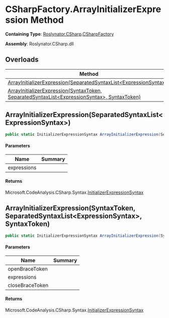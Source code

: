 # CSharpFactory\.ArrayInitializerExpression Method

**Containing Type**: [Roslynator.CSharp](../../README.md)\.[CSharpFactory](../README.md)

**Assembly**: Roslynator\.CSharp\.dll

## Overloads

| Method | Summary |
| ------ | ------- |
| [ArrayInitializerExpression(SeparatedSyntaxList\<ExpressionSyntax>)](#Roslynator_CSharp_CSharpFactory_ArrayInitializerExpression_Microsoft_CodeAnalysis_SeparatedSyntaxList_Microsoft_CodeAnalysis_CSharp_Syntax_ExpressionSyntax__) | |
| [ArrayInitializerExpression(SyntaxToken, SeparatedSyntaxList\<ExpressionSyntax>, SyntaxToken)](#Roslynator_CSharp_CSharpFactory_ArrayInitializerExpression_Microsoft_CodeAnalysis_SyntaxToken_Microsoft_CodeAnalysis_SeparatedSyntaxList_Microsoft_CodeAnalysis_CSharp_Syntax_ExpressionSyntax__Microsoft_CodeAnalysis_SyntaxToken_) | |

## ArrayInitializerExpression\(SeparatedSyntaxList\<ExpressionSyntax>\)<a name="Roslynator_CSharp_CSharpFactory_ArrayInitializerExpression_Microsoft_CodeAnalysis_SeparatedSyntaxList_Microsoft_CodeAnalysis_CSharp_Syntax_ExpressionSyntax__"></a>

```csharp
public static InitializerExpressionSyntax ArrayInitializerExpression(SeparatedSyntaxList<ExpressionSyntax> expressions = default(SeparatedSyntaxList<ExpressionSyntax>))
```

#### Parameters

| Name | Summary |
| ---- | ------- |
| expressions | |

#### Returns

Microsoft\.CodeAnalysis\.CSharp\.Syntax\.[InitializerExpressionSyntax](https://docs.microsoft.com/en-us/dotnet/api/microsoft.codeanalysis.csharp.syntax.initializerexpressionsyntax)

## ArrayInitializerExpression\(SyntaxToken, SeparatedSyntaxList\<ExpressionSyntax>, SyntaxToken\)<a name="Roslynator_CSharp_CSharpFactory_ArrayInitializerExpression_Microsoft_CodeAnalysis_SyntaxToken_Microsoft_CodeAnalysis_SeparatedSyntaxList_Microsoft_CodeAnalysis_CSharp_Syntax_ExpressionSyntax__Microsoft_CodeAnalysis_SyntaxToken_"></a>

```csharp
public static InitializerExpressionSyntax ArrayInitializerExpression(SyntaxToken openBraceToken, SeparatedSyntaxList<ExpressionSyntax> expressions, SyntaxToken closeBraceToken)
```

#### Parameters

| Name | Summary |
| ---- | ------- |
| openBraceToken | |
| expressions | |
| closeBraceToken | |

#### Returns

Microsoft\.CodeAnalysis\.CSharp\.Syntax\.[InitializerExpressionSyntax](https://docs.microsoft.com/en-us/dotnet/api/microsoft.codeanalysis.csharp.syntax.initializerexpressionsyntax)

